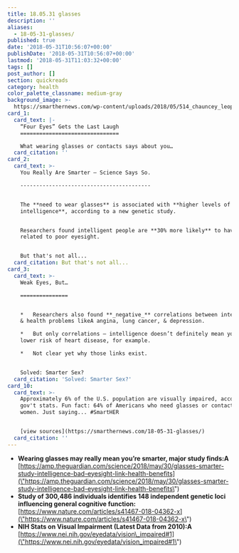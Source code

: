 ```yaml
---
title: 18.05.31 glasses
description: ''
aliases:
  - 18-05-31-glasses/
published: true
date: '2018-05-31T10:56:07+00:00'
publishDate: '2018-05-31T10:56:07+00:00'
lastmod: '2018-05-31T11:03:32+00:00'
tags: []
post_author: []
section: quickreads
category: health
color_palette_classname: medium-gray
background_image: >-
  https://smarthernews.com/wp-content/uploads/2018/05/514_chauncey_leopardi_03.jpg
card_1:
  card_text: |-
    “Four Eyes” Gets the Last Laugh
    ===============================

    What wearing glasses or contacts says about you…
  card_citation: ''
card_2:
  card_text: >-
    You Really Are Smarter – Science Says So.

    -----------------------------------------


    The **need to wear glasses** is associated with **higher levels of
    intelligence**, according to a new genetic study.


    Researchers found intelligent people are **30% more likely** to have genes
    related to poor eyesight.


    But that's not all...
  card_citation: But that's not all...
card_3:
  card_text: >-
    Weak Eyes, But…

    ===============


    *   Researchers also found **_negative_** correlations between intelligence
    & health problems likeA angina, lung cancer, & depression.

    *   But only correlations – intelligence doesn’t definitely mean you have
    lower risk of heart disease, for example.

    *   Not clear yet why those links exist.


    Solved: Smarter Sex?
  card_citation: 'Solved: Smarter Sex?'
card_10:
  card_text: >-
    Approximately 6% of the U.S. population are visually impaired, according to
    gov't stats. Fun fact: 64% of Americans who need glasses or contacts are
    women. Just saying... #SmartHER


    [view sources](https://smarthernews.com/18-05-31-glasses/)
  card_citation: ''
---
```

*   **Wearing glasses may really mean you’re smarter, major study finds:A**  
    [https://amp.theguardian.com/science/2018/may/30/glasses-smarter-study-intelligence-bad-eyesight-link-health-benefits](\"https://amp.theguardian.com/science/2018/may/30/glasses-smarter-study-intelligence-bad-eyesight-link-health-benefits\")
*   **Study of 300,486 individuals identifies 148 independent genetic loci influencing general cognitive function:**  
    [https://www.nature.com/articles/s41467-018-04362-x](\"https://www.nature.com/articles/s41467-018-04362-x\")
*   **NIH Stats on Visual Impairment (Latest Data from 2010):A** [https://www.nei.nih.gov/eyedata/vision\_impaired#1](\"https://www.nei.nih.gov/eyedata/vision_impaired#1\")